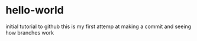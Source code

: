 # hello-world
initial tutorial to github
this is my first attemp at making a commit and seeing how branches work
